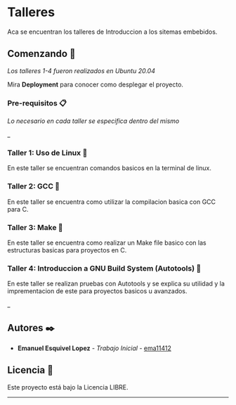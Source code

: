# Talleres 

Aca se encuentran los talleres de Introduccion a los sitemas embebidos.

## Comenzando 🚀

_Los talleres 1-4 fueron realizados en Ubuntu 20.04_

Mira **Deployment** para conocer como desplegar el proyecto.


### Pre-requisitos 📋

_Lo necesario en cada taller se especifica dentro del mismo_

_

### Taller 1: Uso de Linux 🔧

En este taller se encuentran comandos basicos en la terminal de linux.


### Taller 2: GCC 🔧

En este taller se encuentra como utilizar la compilacion basica con GCC para C.


### Taller 3: Make 🔧

En este taller se encuentra como realizar un Make file basico con las estructuras basicas para proyectos en C.


### Taller 4: Introduccion a GNU Build System (Autotools) 🔧

En este taller se realizan pruebas con Autotools y se explica su utilidad y la imprementacion de este para proyectos basicos u avanzados.


_
## Autores ✒️


* **Emanuel Esquivel Lopez** - *Trabajo Inicial* - [ema11412](https://github.com/ema11412)


## Licencia 📄

Este proyecto está bajo la Licencia LIBRE.

---
